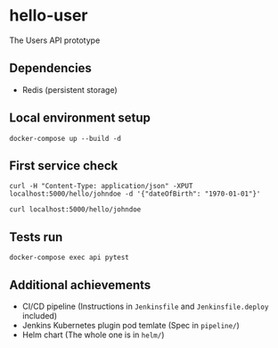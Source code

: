 # hello-user

The Users API prototype

## Dependencies

* Redis (persistent storage)

## Local environment setup

```
docker-compose up --build -d
```

## First service check

```
curl -H "Content-Type: application/json" -XPUT localhost:5000/hello/johndoe -d '{"dateOfBirth": "1970-01-01"}'

curl localhost:5000/hello/johndoe
```

## Tests run

```
docker-compose exec api pytest
```

## Additional achievements

* CI/CD pipeline (Instructions in `Jenkinsfile` and `Jenkinsfile.deploy` included)
* Jenkins Kubernetes plugin pod temlate (Spec in `pipeline/`)
* Helm chart (The whole one is in `helm/`)
